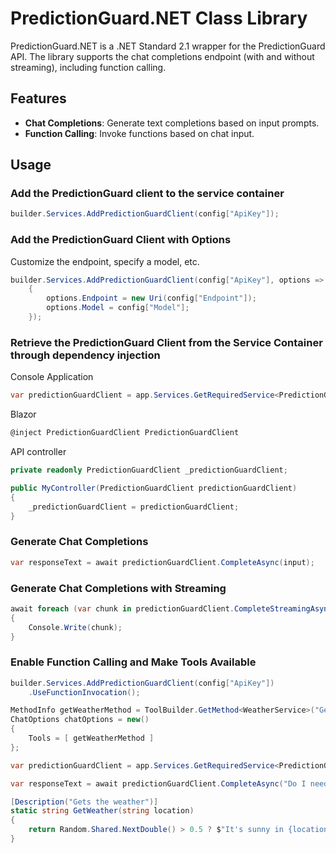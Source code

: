 # PredictionGuard.NET Class Library

PredictionGuard.NET is a .NET Standard 2.1 wrapper for the PredictionGuard API. The library supports the chat completions endpoint (with and without streaming), including function calling.

## Features

- **Chat Completions**: Generate text completions based on input prompts.
- **Function Calling**: Invoke functions based on chat input.

## Usage
### Add the PredictionGuard client to the service container
```csharp
builder.Services.AddPredictionGuardClient(config["ApiKey"]);
```

### Add the PredictionGuard Client with Options
Customize the endpoint, specify a model, etc.
```csharp
builder.Services.AddPredictionGuardClient(config["ApiKey"], options =>
    {
        options.Endpoint = new Uri(config["Endpoint"]);
        options.Model = config["Model"];
    });
```

### Retrieve the PredictionGuard Client from the Service Container through dependency injection
Console Application
```csharp
var predictionGuardClient = app.Services.GetRequiredService<PredictionGuardClient>();
```

Blazor
```csharp
@inject PredictionGuardClient PredictionGuardClient
```

API controller
```csharp
private readonly PredictionGuardClient _predictionGuardClient;

public MyController(PredictionGuardClient predictionGuardClient)
{
    _predictionGuardClient = predictionGuardClient;
}
```

### Generate Chat Completions
```csharp
var responseText = await predictionGuardClient.CompleteAsync(input);
```

### Generate Chat Completions with Streaming
```csharp
await foreach (var chunk in predictionGuardClient.CompleteStreamingAsync(input))
{
    Console.Write(chunk);
}
```

### Enable Function Calling and Make Tools Available
```csharp
builder.Services.AddPredictionGuardClient(config["ApiKey"])
    .UseFunctionInvocation();

MethodInfo getWeatherMethod = ToolBuilder.GetMethod<WeatherService>("GetWeather");
ChatOptions chatOptions = new()
{
    Tools = [ getWeatherMethod ]
};

var predictionGuardClient = app.Services.GetRequiredService<PredictionGuardClient>();

var responseText = await predictionGuardClient.CompleteAsync("Do I need an umbrella in Nantes?", chatOptions);

[Description("Gets the weather")]
static string GetWeather(string location)
{
    return Random.Shared.NextDouble() > 0.5 ? $"It's sunny in {location}" : $"It's raining in {location}";
}
```